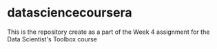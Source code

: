 # datasciencecoursera
This is the repository create as a part of the Week 4 assignment for the Data Scientist's Toolbox course
